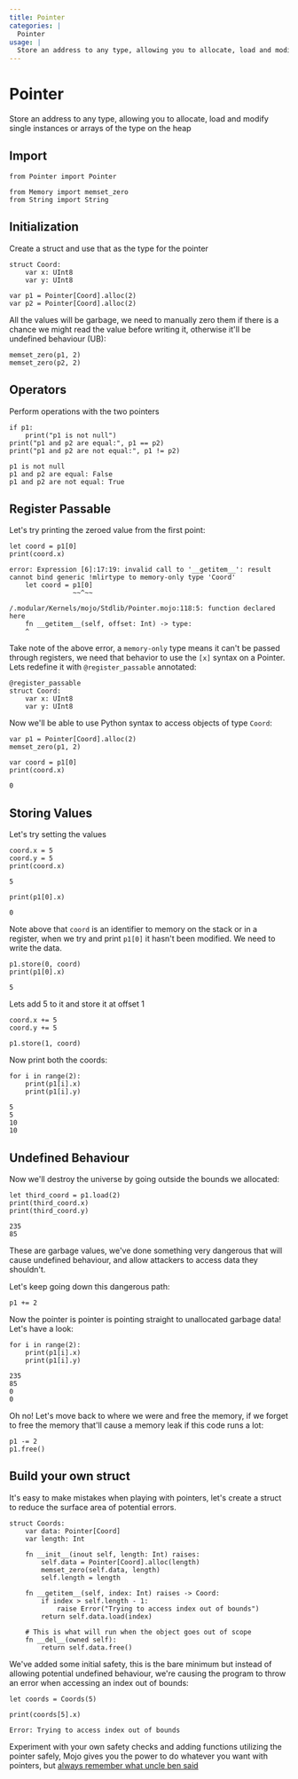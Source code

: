 ```yaml
---
title: Pointer
categories: |
  Pointer
usage: |
  Store an address to any type, allowing you to allocate, load and modify single instances or arrays of the type on the heap
---
```

# Pointer
  Store an address to any type, allowing you to allocate, load and modify single instances or arrays of the type on the heap

## Import


```mojo
from Pointer import Pointer

from Memory import memset_zero
from String import String
```

## Initialization
Create a struct and use that as the type for the pointer


```mojo
struct Coord:
    var x: UInt8 
    var y: UInt8
```


```mojo
var p1 = Pointer[Coord].alloc(2)
var p2 = Pointer[Coord].alloc(2)
```

All the values will be garbage, we need to manually zero them if there is a chance we might read the value before writing it, otherwise it'll be undefined behaviour (UB):


```mojo
memset_zero(p1, 2)
memset_zero(p2, 2)
```

## Operators
Perform operations with the two pointers


```mojo
if p1:
    print("p1 is not null")
print("p1 and p2 are equal:", p1 == p2)
print("p1 and p2 are not equal:", p1 != p2)
```

    p1 is not null
    p1 and p2 are equal: False
    p1 and p2 are not equal: True


## Register Passable

Let's try printing the zeroed value from the first point:


```mojo
let coord = p1[0]
print(coord.x)
```

    error: Expression [6]:17:19: invalid call to '__getitem__': result cannot bind generic !mlirtype to memory-only type 'Coord'
        let coord = p1[0]
                    ~~^~~
    
    /.modular/Kernels/mojo/Stdlib/Pointer.mojo:118:5: function declared here
        fn __getitem__(self, offset: Int) -> type:
        ^
    


Take note of the above error, a `memory-only` type means it can't be passed through registers, we need that behavior to use the `[x]` syntax on a Pointer. Lets redefine it with `@register_passable` annotated: 


```mojo
@register_passable
struct Coord:
    var x: UInt8 
    var y: UInt8
```

Now we'll be able to use Python syntax to access objects of type `Coord`:


```mojo
var p1 = Pointer[Coord].alloc(2)
memset_zero(p1, 2)

var coord = p1[0]
print(coord.x)
```

    0


## Storing Values

Let's try setting the values


```mojo
coord.x = 5
coord.y = 5
print(coord.x)
```

    5



```mojo
print(p1[0].x)
```

    0


Note above that `coord` is an identifier to memory on the stack or in a register, when we try and print `p1[0]` it hasn't been modified. We need to write the data.


```mojo
p1.store(0, coord)
print(p1[0].x)
```

    5


Lets add 5 to it and store it at offset 1


```mojo
coord.x += 5
coord.y += 5

p1.store(1, coord)
```

Now print both the coords:


```mojo
for i in range(2):
    print(p1[i].x)
    print(p1[i].y)
```

    5
    5
    10
    10


## Undefined Behaviour

Now we'll destroy the universe by going outside the bounds we allocated:


```mojo
let third_coord = p1.load(2)
print(third_coord.x)
print(third_coord.y)
```

    235
    85


These are garbage values, we've done something very dangerous that will cause undefined behaviour, and allow attackers to access data they shouldn't.

Let's keep going down this dangerous path:


```mojo
p1 += 2
```

Now the pointer is pointer is pointing straight to unallocated garbage data! Let's have a look:


```mojo
for i in range(2):
    print(p1[i].x)
    print(p1[i].y)
```

    235
    85
    0
    0


Oh no! Let's move back to where we were and free the memory, if we forget to free the memory that'll cause a memory leak if this code runs a lot:


```mojo
p1 -= 2
p1.free()
```

## Build your own struct

It's easy to make mistakes when playing with pointers, let's create a struct to reduce the surface area of potential errors.


```mojo
struct Coords:
    var data: Pointer[Coord]
    var length: Int

    fn __init__(inout self, length: Int) raises:
        self.data = Pointer[Coord].alloc(length)
        memset_zero(self.data, length)
        self.length = length

    fn __getitem__(self, index: Int) raises -> Coord:
        if index > self.length - 1:
            raise Error("Trying to access index out of bounds")
        return self.data.load(index)

    # This is what will run when the object goes out of scope
    fn __del__(owned self):
        return self.data.free()
```

We've added some initial safety, this is the bare minimum but instead of allowing potential undefined behaviour, we're causing the program to throw an error when accessing an index out of bounds:


```mojo
let coords = Coords(5)

print(coords[5].x)
```

    Error: Trying to access index out of bounds


Experiment with your own safety checks and adding functions utilizing the pointer safely, Mojo gives you the power to do whatever you want with pointers, but [always remember what uncle ben said](https://youtu.be/P9qCFIVlNyM?t=12)

